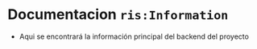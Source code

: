 # Documentacion `ris:Information`

- Aqui se encontrará la información principal del backend del proyecto
